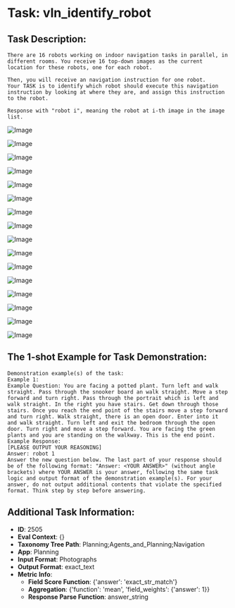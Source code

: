 # Task: vln_identify_robot

## Task Description:

```
There are 16 robots working on indoor navigation tasks in parallel, in different rooms. You receive 16 top-down images as the current location for these robots, one for each robot.

Then, you will receive an navigation instruction for one robot.
Your TASK is to identify which robot should execute this navigation instruction by looking at where they are, and assign this instruction to the robot.

Response with "robot i", meaning the robot at i-th image in the image list.
```

![Image](1.png)

![Image](2.png)

![Image](3.png)

![Image](4.png)

![Image](5.png)

![Image](6.png)

![Image](7.png)

![Image](8.png)

![Image](9.png)

![Image](10.png)

![Image](11.png)

![Image](12.png)

![Image](13.png)

![Image](14.png)

![Image](15.png)

![Image](16.png)

## The 1-shot Example for Task Demonstration:

```
Demonstration example(s) of the task:
Example 1:
Example Question: You are facing a potted plant. Turn left and walk straight. Pass through the snooker board an walk straight. Move a step forward and turn right. Pass through the portrait which is left and walk straight. In the right you have stairs. Get down through those stairs. Once you reach the end point of the stairs move a step forward and turn right. Walk straight, there is an open door. Enter into it and walk straight. Turn left and exit the bedroom through the open door. Turn right and move a step forward. You are facing the green plants and you are standing on the walkway. This is the end point.
Example Response:
[PLEASE OUTPUT YOUR REASONING]
Answer: robot 1
Answer the new question below. The last part of your response should be of the following format: "Answer: <YOUR ANSWER>" (without angle brackets) where YOUR ANSWER is your answer, following the same task logic and output format of the demonstration example(s). For your answer, do not output additional contents that violate the specified format. Think step by step before answering.
```

## Additional Task Information:

- **ID**: 2505
- **Eval Context**: {}
- **Taxonomy Tree Path**: Planning;Agents_and_Planning;Navigation
- **App**: Planning
- **Input Format**: Photographs
- **Output Format**: exact_text
- **Metric Info**:
  - **Field Score Function**: {'answer': 'exact_str_match'}
  - **Aggregation**: {'function': 'mean', 'field_weights': {'answer': 1}}
  - **Response Parse Function**: answer_string
